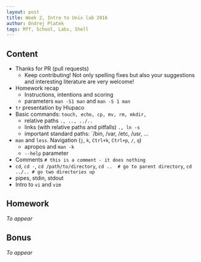 ```yaml
---
layout: post
title: Week 2, Intro to Unix lab 2016
author: Ondrej Platek
tags: Mff, School, Labs, Shell
---
```


## Content 
- Thanks for PR (pull requests)
    - Keep contributing! Not only spelling fixes but also your suggestions and interesting literature are very welcome! 
- Homework recap
    - Instructions, intentions and scoring
    - parameters `man -S1 man` and `man -S 1 man`
- `tr` presentation by Hlupaco
- Basic commands: `touch, echo, cp, mv, rm, mkdir, `
    - relative paths `., .., ../..`
    - links (with relative paths and pitfalls) `., ln -s`
    - important standard paths: `/bin, /var, /etc, /usr, ...
- `man` and `less`. Navigation (`j`, `k`, `Ctrl+k`, `Ctrl+p`, `/`, `q`)
    - apropos and `man -k`
    - `--help` parameter
- Comments `# this is a comment - it does nothing`
- `cd`, `cd -`, `cd /path/to/directory`, `cd ..  # go to parent directory`, `cd ../.. # go two directories up`
- pipes, stdin, stdout
- Intro to `vi` and `vim`

## Homework
*To appear*

## Bonus
*To appear*
